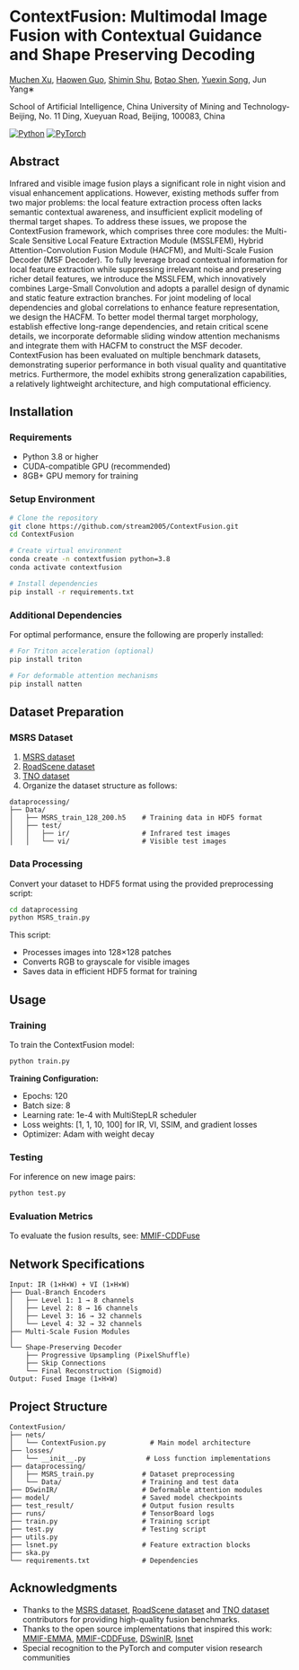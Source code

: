 # ContextFusion: Multimodal Image Fusion with Contextual Guidance and Shape Preserving Decoding

[Muchen Xu](https://github.com/stream2005), [Haowen Guo](https://github.com/hww9), [Shimin Shu](), [Botao Shen](https://github.com/shenbt), [Yuexin Song](https://github.com/songyuexin666-wq), Jun Yang∗

School of Artificial Intelligence, China University of Mining and Technology-Beijing, No. 11 Ding, Xueyuan Road, Beijing, 100083, China

[![Python](https://img.shields.io/badge/Python-3.8%2B-blue)](https://python.org)
[![PyTorch](https://img.shields.io/badge/PyTorch-2.0%2B-orange)](https://pytorch.org)

## Abstract

Infrared and visible image fusion plays a significant role in night vision and visual enhancement applications. However, existing methods suffer from two major problems: the local feature extraction process often lacks semantic contextual awareness, and insufficient explicit modeling of thermal target shapes. To address these issues, we propose the ContextFusion framework, which comprises three core modules: the Multi-Scale Sensitive Local Feature Extraction Module (MSSLFEM), Hybrid Attention-Convolution Fusion Module (HACFM), and Multi-Scale Fusion Decoder (MSF Decoder). To fully leverage broad contextual information for local feature extraction while suppressing irrelevant noise and preserving richer detail features, we introduce the MSSLFEM, which innovatively combines Large-Small Convolution and adopts a parallel design of dynamic and static feature extraction branches. For joint modeling of local dependencies and global correlations to enhance feature representation, we design the HACFM. To better model thermal target morphology, establish effective long-range dependencies, and retain critical scene details, we incorporate deformable sliding window attention mechanisms and integrate them with HACFM to construct the MSF decoder. ContextFusion has been evaluated on multiple benchmark datasets, demonstrating superior performance in both visual quality and quantitative metrics. Furthermore, the model exhibits strong generalization capabilities, a relatively lightweight architecture, and high computational efficiency.

## Installation

### Requirements

- Python 3.8 or higher
- CUDA-compatible GPU (recommended)
- 8GB+ GPU memory for training

### Setup Environment

```bash
# Clone the repository
git clone https://github.com/stream2005/ContextFusion.git
cd ContextFusion

# Create virtual environment
conda create -n contextfusion python=3.8
conda activate contextfusion

# Install dependencies
pip install -r requirements.txt
```

### Additional Dependencies

For optimal performance, ensure the following are properly installed:

```bash
# For Triton acceleration (optional)
pip install triton

# For deformable attention mechanisms
pip install natten
```

## Dataset Preparation

### MSRS Dataset

1. [MSRS dataset](https://github.com/Linfeng-Tang/MSRS)
2. [RoadScene dataset](https://github.com/hanna-xu/RoadScene)
3. [TNO dataset](https://figshare.com/articles/dataset/TNO_Image_Fusion_Dataset/1008029)
2. Organize the dataset structure as follows:

```
dataprocessing/
├── Data/
│   ├── MSRS_train_128_200.h5    # Training data in HDF5 format
│   ├── test/
│   │   ├── ir/                  # Infrared test images
│   │   └── vi/                  # Visible test images
```

### Data Processing

Convert your dataset to HDF5 format using the provided preprocessing script:

```bash
cd dataprocessing
python MSRS_train.py
```

This script:
- Processes images into 128×128 patches
- Converts RGB to grayscale for visible images
- Saves data in efficient HDF5 format for training

## Usage

### Training

To train the ContextFusion model:

```bash
python train.py
```

**Training Configuration:**
- Epochs: 120
- Batch size: 8
- Learning rate: 1e-4 with MultiStepLR scheduler
- Loss weights: [1, 1, 10, 100] for IR, VI, SSIM, and gradient losses
- Optimizer: Adam with weight decay

### Testing

For inference on new image pairs:

```bash
python test.py
```


### Evaluation Metrics
To evaluate the fusion results, see: [MMIF-CDDFuse](https://github.com/Zhaozixiang1228/MMIF-CDDFuse)


## Network Specifications

```
Input: IR (1×H×W) + VI (1×H×W)
├── Dual-Branch Encoders
│   ├── Level 1: 1 → 8 channels
│   ├── Level 2: 8 → 16 channels  
│   ├── Level 3: 16 → 32 channels
│   └── Level 4: 32 → 32 channels
├── Multi-Scale Fusion Modules
│   
└── Shape-Preserving Decoder
    ├── Progressive Upsampling (PixelShuffle)
    ├── Skip Connections
    └── Final Reconstruction (Sigmoid)
Output: Fused Image (1×H×W)
```

## Project Structure

```
ContextFusion/
├── nets/
│   └── ContextFusion.py           # Main model architecture
├── losses/
│   └── __init__.py               # Loss function implementations
├── dataprocessing/
│   ├── MSRS_train.py            # Dataset preprocessing
│   └── Data/                    # Training and test data
├── DSwinIR/                     # Deformable attention modules
├── model/                       # Saved model checkpoints
├── test_result/                 # Output fusion results
├── runs/                        # TensorBoard logs
├── train.py                     # Training script
├── test.py                      # Testing script
├── utils.py                     
├── lsnet.py                     # Feature extraction blocks
├── ska.py                      
└── requirements.txt             # Dependencies
```


## Acknowledgments

- Thanks to the [MSRS dataset](https://github.com/Linfeng-Tang/MSRS), [RoadScene dataset](https://github.com/hanna-xu/RoadScene) and [TNO dataset](https://figshare.com/articles/dataset/TNO_Image_Fusion_Dataset/1008029) contributors for providing high-quality fusion benchmarks.
- Thanks to the open source implementations that inspired this work: [MMIF-EMMA](https://github.com/Zhaozixiang1228/MMIF-EMMA), [MMIF-CDDFuse](https://github.com/Zhaozixiang1228/MMIF-CDDFuse), [DSwinIR](https://github.com/Aitical/DSwinIR), [lsnet](https://github.com/THU-MIG/lsnet)
- Special recognition to the PyTorch and computer vision research communities

